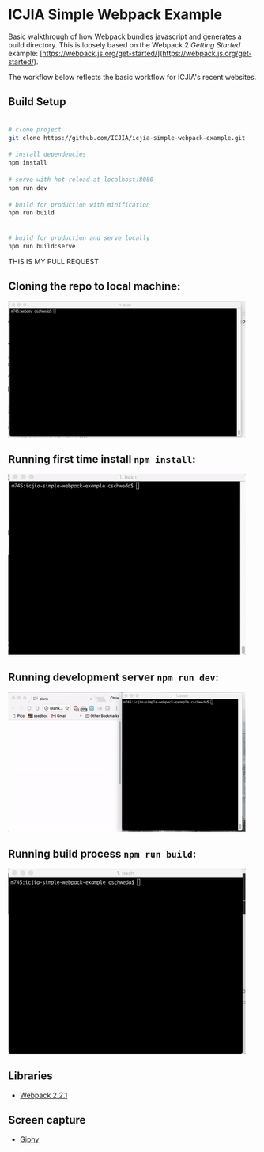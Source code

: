 # ICJIA Simple Webpack Example

Basic walkthrough of how Webpack bundles javascript and generates a build directory. This is loosely based on the Webpack 2 *Getting Started* example: [https://webpack.js.org/get-started/](https://webpack.js.org/get-started/).

The workflow below reflects the basic workflow for ICJIA's recent websites.

## Build Setup

``` bash

# clone project
git clone https://github.com/ICJIA/icjia-simple-webpack-example.git

# install dependencies
npm install

# serve with hot reload at localhost:8080
npm run dev

# build for production with minification
npm run build


# build for production and serve locally
npm run build:serve

```

THIS IS MY PULL REQUEST

## Cloning the repo to local machine:

![link to build](https://github.com/ICJIA/icjia-simple-webpack-example//raw/master/howto/clone.gif)

## Running first time install ```npm install```:

![link to build](https://github.com/ICJIA/icjia-simple-webpack-example//raw/master/howto/install1.gif)

## Running development server ```npm run dev```:

![link to build](https://github.com/ICJIA/icjia-simple-webpack-example//raw/master/howto/dev.gif)

## Running build process ```npm run build```:

![link to build](https://github.com/ICJIA/icjia-simple-webpack-example//raw/master/howto/build.gif)

## Libraries
- [Webpack 2.2.1](https://webpack.js.org/)

## Screen capture
- [Giphy](http://giphy.com/)
